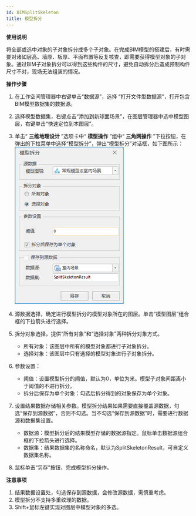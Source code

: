 ```yaml
---
id: BIMSplitSkeleton
title: 模型拆分
---
```

**使用说明**

将全部或选中对象的子对象拆分成多个子对象。在完成BIM模型的搭建后，有时需要对诸如层高、墙厚、板厚、平面布置等反复核查，即需要获得模型对象的子对象。通过BIM子对象拆分可以得到这些构件的尺寸，避免自动拆分后造成预制构件尺寸不对，现场无法组装的情况。

**操作步骤**

  1. 在工作空间管理器中右键单击“数据源”，选择 “打开文件型数据源”，打开包含BIM模型数据集的数据源。
  2. 选择模型数据集，右键点击“添加到新球面场景”，在图层管理器中选中模型图层，右键单击“快速定位到本图层”。
  3. 单击“ **三维地理设计** ”选项卡中“ **模型操作** ”组中“ **三角网操作** ”下拉按钮，在弹出的下拉菜单中选择“模型拆分”，弹出“模型拆分”对话框，如下图所示：  
![图：“模型拆分”对话框  ](img/BIMSplitSkeleton_Dialog.png)  

  4. 源数据选择，确定进行模型拆分的模型对象所在的图层。单击“模型图层”组合框的下拉箭头进行选择。
  5. 拆分对象选择，提供“所有对象”和“选择对象”两种拆分对象方式。 
       * 所有对象：该图层中所有的模型对象都进行子对象拆分。
       * 选择对象：该图层中只有选择的模型对象进行子对象拆分。
  6. 参数设置： 
       * 阈值：设置模型拆分的阈值，默认为0，单位为米。模型子对象间距离小于阈值的不进行拆分。
       * 拆分后保存为单个对象：勾选后拆分得到的对象保存为单个对象。
  7. 设置结果数据存储相关参数。模型拆分结果如果需要直接覆盖源数据，勾选“保存到源数据”，否则不勾选。当不勾选“保存到源数据”时，需要进行数据源和数据集设置。 
       * 数据源：模型拆分后的结果模型存储的数据源指定。鼠标单击数据源组合框的下拉箭头进行选择。
       * 数据集：结果数据集的名称命名，默认为SplitSkeletonResult，可自定义数据集名称。
  8. 鼠标单击“另存”按钮，完成模型拆分操作。

**注意事项**

  1. 结果数据设置处，勾选保存到源数据，会修改源数据，需慎重考虑。
  2. 模型拆分不支持多重纹理的数据。
  3. Shift+鼠标左键实现对图层中模型对象的多选。



